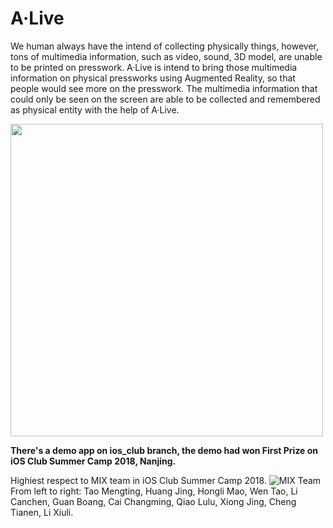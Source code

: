 # A·Live
We human always have the intend of collecting physically things, however, tons of multimedia information, such as video, sound, 3D model, are unable to be printed on presswork. A·Live is intend to bring those multimedia information on physical pressworks using Augmented Reality, so that people would see more on the presswork. The multimedia information that could only be seen on the screen are able to be collected and remembered as physical entity with the help of A·Live.

<img src="https://cl.ly/a3f7b39e1526/ezgif.com-gif-maker.gif" width="500px">

__There's a demo app on ios_club branch, the demo had won First Prize on iOS Club Summer Camp 2018, Nanjing.__

Highiest respect to MIX team in iOS Club Summer Camp 2018.
![MIX Team](https://cl.ly/819d963c920b/IMG_6882.JPG)
From left to right: Tao Mengting, Huang Jing, Hongli Mao, Wen Tao, Li Canchen, Guan Boang, Cai Changming, Qiao Lulu, Xiong Jing, Cheng Tianen, Li Xiuli.